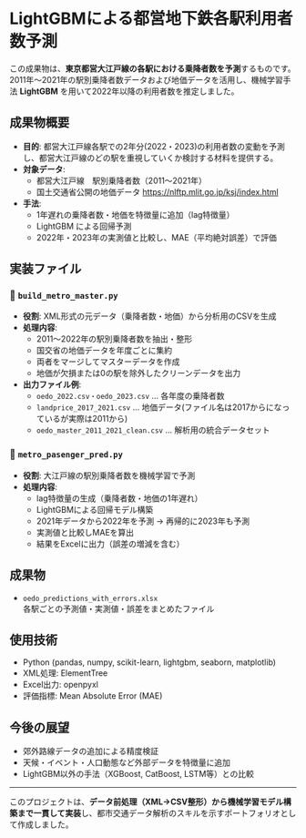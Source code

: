 # LightGBMによる都営地下鉄各駅利用者数予測

この成果物は、**東京都営大江戸線の各駅における乗降者数を予測**するものです。  
2011年〜2021年の駅別乗降者数データおよび地価データを活用し、機械学習手法 **LightGBM** を用いて2022年以降の利用者数を推定しました。

## 成果物概要
- **目的**: 都営大江戸線各駅での2年分(2022・2023)の利用者数の変動を予測し、都営大江戸線のどの駅を重視していくか検討する材料を提供する。 
- **対象データ**:  
  - 都営大江戸線　駅別乗降者数（2011〜2021年）  
  - 国土交通省公開の地価データ  https://nlftp.mlit.go.jp/ksj/index.html
- **手法**:  
  - 1年遅れの乗降者数・地価を特徴量に追加（lag特徴量）  
  - LightGBM による回帰予測  
  - 2022年・2023年の実測値と比較し、MAE（平均絶対誤差）で評価  

## 実装ファイル
### 🔹 `build_metro_master.py`
- **役割**: XML形式の元データ（乗降者数・地価）から分析用のCSVを生成  
- **処理内容**:
  - 2011〜2022年の駅別乗降者数を抽出・整形  
  - 国交省の地価データを年度ごとに集約  
  - 両者をマージしてマスターデータを作成  
  - 地価が欠損または0の駅を除外したクリーンデータを出力  
- **出力ファイル例**:
  - `oedo_2022.csv・oedo_2023.csv` … 各年度の乗降者数  
  - `landprice_2017_2021.csv` … 地価データ(ファイル名は2017からになっているが実際は2011から)  
  - `oedo_master_2011_2021_clean.csv` … 解析用の統合データセット  

### 🔹 `metro_pasenger_pred.py`
- **役割**: 大江戸線の駅別乗降者数を機械学習で予測  
- **処理内容**:
  - lag特徴量の生成（乗降者数・地価の1年遅れ）  
  - LightGBMによる回帰モデル構築  
  - 2021年データから2022年を予測 → 再帰的に2023年も予測  
  - 実測値と比較しMAEを算出  
  - 結果をExcelに出力（誤差の増減を含む）

## 成果物
- `oedo_predictions_with_errors.xlsx`  
  各駅ごとの予測値・実測値・誤差をまとめたファイル  


## 使用技術
- Python (pandas, numpy, scikit-learn, lightgbm, seaborn, matplotlib)
- XML処理: ElementTree
- Excel出力: openpyxl
- 評価指標: Mean Absolute Error (MAE)

## 今後の展望
- 郊外路線データの追加による精度検証
- 天候・イベント・人口動態など外部データを特徴量に追加
- LightGBM以外の手法（XGBoost, CatBoost, LSTM等）との比較

---

このプロジェクトは、**データ前処理（XML→CSV整形）から機械学習モデル構築まで一貫して実装**し、都市交通データ解析のスキルを示すポートフォリオとして作成しました。
